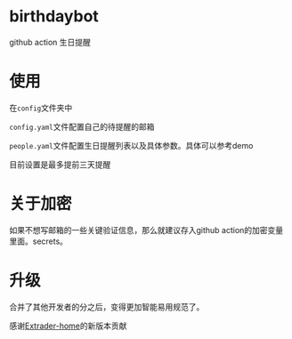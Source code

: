 # birthdaybot

github action 生日提醒






# 使用

在`config`文件夹中

`config.yaml`文件配置自己的待提醒的邮箱

`people.yaml`文件配置生日提醒列表以及具体参数。具体可以参考demo


目前设置是最多提前三天提醒

# 关于加密
如果不想写邮箱的一些关键验证信息，那么就建议存入github action的加密变量里面。secrets。


# 升级

合并了其他开发者的分之后，变得更加智能易用规范了。

感谢[Extrader-home](https://github.com/Extrader-home)的新版本贡献
